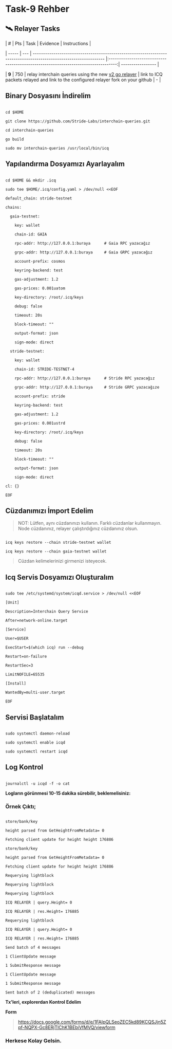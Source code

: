 # Task-9 Rehber

## 🛰  Relayer Tasks 

| #     | Pts |  Task                                                                                                             | Evidence                                                                           | Instructions      |

| ----- | --- | ----------------------------------------------------------------------------------------------------------------- |:----------------------------------------------------------------------------------:| ----------------- |

| **9** | 750 | relay interchain queries using the new [v2 go relayer](https://github.com/cosmos/relayer/releases/tag/v2.0.0-rc4) | link to ICQ packets relayed and link to the configured relayer fork on your github | - |

## Binary Dosyasını İndirelim

```

cd $HOME

git clone https://github.com/Stride-Labs/interchain-queries.git

cd interchain-queries

go build

sudo mv interchain-queries /usr/local/bin/icq

```

## Yapılandırma Dosyamızı Ayarlayalım

```

cd $HOME && mkdir .icq

sudo tee $HOME/.icq/config.yaml > /dev/null <<EOF

default_chain: stride-testnet

chains:

  gaia-testnet:

    key: wallet

    chain-id: GAIA

    rpc-addr: http://127.0.0.1:buraya      # Gaia RPC yazacağız

    grpc-addr: http://127.0.0.1:buraya     # Gaia GRPC yazacağız

    account-prefix: cosmos

    keyring-backend: test

    gas-adjustment: 1.2

    gas-prices: 0.001uatom

    key-directory: /root/.icq/keys

    debug: false

    timeout: 20s

    block-timeout: ""

    output-format: json

    sign-mode: direct

  stride-testnet:

    key: wallet

    chain-id: STRIDE-TESTNET-4

    rpc-addr: http://127.0.0.1:buraya      # Stride RPC yazacağız

    grpc-addr: http://127.0.0.1:buraya     # Stride GRPC yazacağıze

    account-prefix: stride

    keyring-backend: test

    gas-adjustment: 1.2

    gas-prices: 0.001ustrd

    key-directory: /root/.icq/keys

    debug: false

    timeout: 20s

    block-timeout: ""

    output-format: json

    sign-mode: direct

cl: {}

EOF

```

## Cüzdanımızı İmport Edelim

> NOT: Lütfen, aynı cüzdanınızı kullanın. Farklı cüzdanlar kullanmayın. Node cüzdanınız, relayer çalıştırdığınız cüzdanınız olsun.

```

icq keys restore --chain stride-testnet wallet

icq keys restore --chain gaia-testnet wallet

```

> Cüzdan kelimelerinizi girmenizi isteyecek.

## Icq Servis Dosyamızı Oluşturalım

```

sudo tee /etc/systemd/system/icqd.service > /dev/null <<EOF

[Unit]

Description=Interchain Query Service

After=network-online.target

[Service]

User=$USER

ExecStart=$(which icq) run --debug

Restart=on-failure

RestartSec=3

LimitNOFILE=65535

[Install]

WantedBy=multi-user.target

EOF

```

## Servisi Başlatalım

```

sudo systemctl daemon-reload

sudo systemctl enable icqd

sudo systemctl restart icqd

```

## Log Kontrol

```

journalctl -u icqd -f -o cat

```

**Logların görünmesi 10-15 dakika sürebilir, beklemelisiniz:**

### Örnek Çıktı;

```

store/bank/key

height parsed from GetHeightFromMetadata= 0

Fetching client update for height height 176886

store/bank/key

height parsed from GetHeightFromMetadata= 0

Fetching client update for height height 176886

Requerying lightblock

Requerying lightblock

Requerying lightblock

ICQ RELAYER | query.Height= 0

ICQ RELAYER | res.Height= 176885

Requerying lightblock

ICQ RELAYER | query.Height= 0

ICQ RELAYER | res.Height= 176885

Send batch of 4 messages

1 ClientUpdate message

1 SubmitResponse message

1 ClientUpdate message

1 SubmitResponse message

Sent batch of 2 (deduplicated) messages

```

**Tx'leri, explorerdan Kontrol Edelim**

**Form**

> https://docs.google.com/forms/d/e/1FAIpQLSeoZEC5kd89KCQSJjn5Zpf-NQPX-Gc8ERjTIChK1BEbiVfMVQ/viewform

### Herkese Kolay Gelsin.

